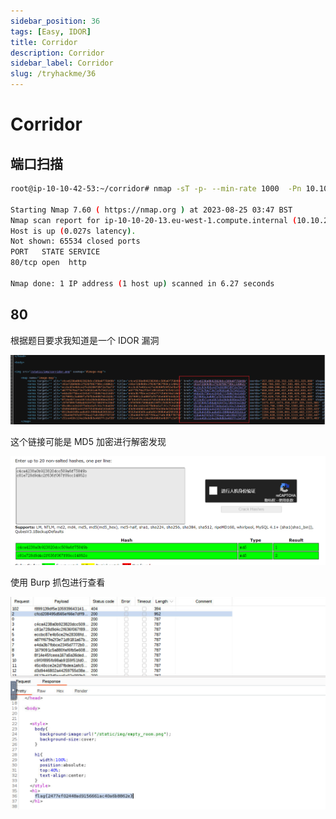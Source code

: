 ```yaml
---
sidebar_position: 36
tags: [Easy, IDOR]
title: Corridor
description: Corridor
sidebar_label: Corridor
slug: /tryhackme/36
---
```

# Corridor
## 端口扫描
```bash
root@ip-10-10-42-53:~/corridor# nmap -sT -p- --min-rate 1000  -Pn 10.10.20.13

Starting Nmap 7.60 ( https://nmap.org ) at 2023-08-25 03:47 BST
Nmap scan report for ip-10-10-20-13.eu-west-1.compute.internal (10.10.20.13)
Host is up (0.027s latency).
Not shown: 65534 closed ports
PORT   STATE SERVICE
80/tcp open  http

Nmap done: 1 IP address (1 host up) scanned in 6.27 seconds
```
## 80
根据题目要求我知道是一个 IDOR 漏洞

![20240627203648](https://raw.githubusercontent.com/Guardian-JTZ/Image/main/img/20240627203648.png)

这个链接可能是 MD5 加密进行解密发现

![20240627203702](https://raw.githubusercontent.com/Guardian-JTZ/Image/main/img/20240627203702.png)

使用 Burp 抓包进行查看

![20240627203723](https://raw.githubusercontent.com/Guardian-JTZ/Image/main/img/20240627203723.png)